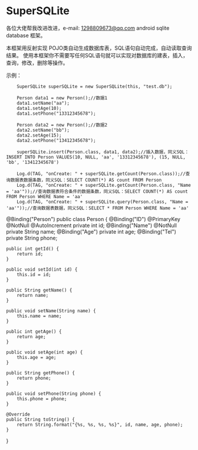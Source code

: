 # SuperSQLite
各位大佬帮我改进改进，e-mail: 1298809673@qq.com
android sqlite database 框架。

本框架用反射实现 POJO类自动生成数据库表，SQL语句自动完成，自动读取查询结果。
使用本框架你不需要写任何SQL语句就可以实现对数据库的建表，插入，查询，修改，删除等操作。
    
示例：

        SuperSQLite superSQLite = new SuperSQLite(this, "test.db");

        Person data1 = new Person();//数据1
        data1.setName("aa");
        data1.setAge(10);
        data1.setPhone("13312345678");

        Person data2 = new Person();//数据2
        data2.setName("bb");
        data2.setAge(15);
        data2.setPhone("13412345678");

        superSQLite.insert(Person.class, data1, data2);//插入数据，同义SQL：INSERT INTO Person VALUES(10, NULL, 'aa', '13312345678'), (15, NULL, 'bb', '13412345678')

        Log.d(TAG, "onCreate: " + superSQLite.getCount(Person.class));//查询数据表数据条数，同义SQL：SELECT COUNT(*) AS count FROM Person
        Log.d(TAG, "onCreate: " + superSQLite.getCount(Person.class, "Name = 'aa'"));//查询数据表符合条件的数据条数，同义SQL：SELECT COUNT(*) AS count FROM Person WHERE Name = 'aa'
        Log.d(TAG, "onCreate: " + superSQLite.query(Person.class, "Name = 'aa'"));//查询数据表数据，同义SQL：SELECT * FROM Person WHERE Name = 'aa'
        

@Binding("Person")
public class Person {
    @Binding("ID")
    @PrimaryKey
    @NotNull
    @AutoIncrement
    private int id;
    @Binding("Name")
    @NotNull
    private String name;
    @Binding("Age")
    private int age;
    @Binding("Tel")
    private String phone;

    public int getId() {
        return id;
    }

    public void setId(int id) {
        this.id = id;
    }

    public String getName() {
        return name;
    }

    public void setName(String name) {
        this.name = name;
    }

    public int getAge() {
        return age;
    }

    public void setAge(int age) {
        this.age = age;
    }

    public String getPhone() {
        return phone;
    }

    public void setPhone(String phone) {
        this.phone = phone;
    }

    @Override
    public String toString() {
        return String.format("{%s, %s, %s, %s}", id, name, age, phone);
    }
}
